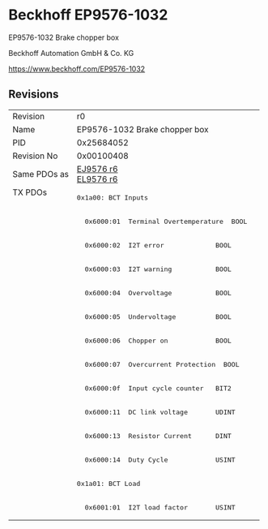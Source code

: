 # Beckhoff EP9576-1032

EP9576-1032 Brake chopper box

Beckhoff Automation GmbH & Co. KG

https://www.beckhoff.com/EP9576-1032

## Revisions
<table>
<tr >
<td>Revision</td>
<td>r0</td>
</tr>
<tr >
<td>Name</td>
<td>EP9576-1032 Brake chopper box</td>
</tr>
<tr >
<td>PID</td>
<td>0x25684052</td>
</tr>
<tr >
<td>Revision No</td>
<td>0x00100408</td>
</tr>
<tr >
<td>Same PDOs as</td>
<td><a href="EJ9576">EJ9576 r6</a><br/><a href="EL9576">EL9576 r6</a></td>
</tr>
<tr class="txpdo pdosection">
<td rowspan=14 valign=top>TX PDOs</td>
<td><pre>0x1a00: BCT Inputs</pre></td>
<td></td>
</tr>
<tr class="txpdo">
<td><pre>  0x6000:01  Terminal Overtemperature  BOOL</pre></td>
</tr>
<tr class="txpdo">
<td><pre>  0x6000:02  I2T error             BOOL</pre></td>
</tr>
<tr class="txpdo">
<td><pre>  0x6000:03  I2T warning           BOOL</pre></td>
</tr>
<tr class="txpdo">
<td><pre>  0x6000:04  Overvoltage           BOOL</pre></td>
</tr>
<tr class="txpdo">
<td><pre>  0x6000:05  Undervoltage          BOOL</pre></td>
</tr>
<tr class="txpdo">
<td><pre>  0x6000:06  Chopper on            BOOL</pre></td>
</tr>
<tr class="txpdo">
<td><pre>  0x6000:07  Overcurrent Protection  BOOL</pre></td>
</tr>
<tr class="txpdo">
<td><pre>  0x6000:0f  Input cycle counter   BIT2</pre></td>
</tr>
<tr class="txpdo">
<td><pre>  0x6000:11  DC link voltage       UDINT</pre></td>
</tr>
<tr class="txpdo">
<td><pre>  0x6000:13  Resistor Current      DINT</pre></td>
</tr>
<tr class="txpdo">
<td><pre>  0x6000:14  Duty Cycle            USINT</pre></td>
</tr>
<tr class="txpdo pdosection">
<td><pre>0x1a01: BCT Load</pre></td>
</tr>
<tr class="txpdo">
<td><pre>  0x6001:01  I2T load factor       USINT</pre></td>
</tr>
</table>
